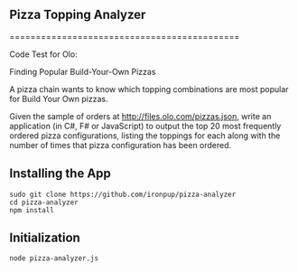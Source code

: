 ## Pizza Topping Analyzer
============================================

Code Test for Olo:  

Finding Popular Build-Your-Own Pizzas 

A pizza chain wants to know which topping combinations are most popular for Build Your Own pizzas.

Given the sample of orders at http://files.olo.com/pizzas.json, write an application (in C#, F# or JavaScript) to output the top 20 most frequently ordered pizza configurations, listing the toppings for each along with the number of times that pizza configuration has been ordered.

## Installing the App
```
sudo git clone https://github.com/ironpup/pizza-analyzer
cd pizza-analyzer
npm install
```

## Initialization
```
node pizza-analyzer.js
```
